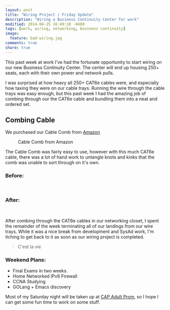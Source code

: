 ```yaml
---
layout: post
title: "Wiring Project / Friday Update"
description: "Wiring a Business Continuity Center for work"
modified: 2014-04-25 16:49:10 -0400
tags: [work, wiring, networking, business continuity]
image:
  feature: bad-wiring.jpg
comments: true
share: true
---
```


This past week at work I've had the fortunate opportunity to start wiring on our new
Business Continuity Center. The center will end up housing 250+ seats, each with their own
power and network pulls. 

I was surprised at how heavy all 250+ CAT6e cables were, and especially how taxing they
were on our cable trays. Running the wire through the cable trays was easy enough, but
this past week I had the amazing job of combing through our the CAT6e cable and bundling
them into a neat and ordered set. 

## Combing Cable
We purchased our Cable Comb from
[Amazon](http://www.amazon.com/Panduit-CBOT24K-Organizing-Fastener-Inserts/dp/B00429P1OU/ref=sr_1_1?ie=UTF8&qid=1398484241&sr=8-1&keywords=panduit+cable+comb)
<figure>
	<img src="/images/wiring/cable_comb.jpg" alt="">
	<figcaption>Cable Comb from Amazon</figcaption>
</figure>
The Cable Comb was fairly easy to use, however with this much CAT6e cable, there was a lot
of hand work to untangle knots and kinks that the comb was unable to sort through on it's
own. 

### Before:

<figure class="third">
	<img src="/images/wiring/wire_hang.jpg" alt="">
	<img src="/images/wiring/wire_floor.jpg" alt="">
	<img src="/images/wiring/wire_floor2.jpg" alt="">
</figure>

### After:

<figure class="half">
	<img src="/images/wiring/wire_bundle.jpg" alt="">
	<img src="/images/wiring/floor_bundle.jpg" alt="">
</figure>

After combing through the CAT6e cables in our networking closet, I spent the remainder of
the week terminating all of our landings from our wire trays. While it was a nice break
from development and SysAd work, I'm itching to get back to it as soon as our wiring
project is completed. 

> C'est la vie 

### Weekend Plans: 

* Final Exams in two weeks. 
* Home Networked IPv6 Firewall 
* CCNA Studying
* GOLang + Emacs discovery

Most of my Saturday night will be taken up at [CAP Adult Prom](http://capadultprom.com),
so I hope I can get some fun time to work on some stuff.
